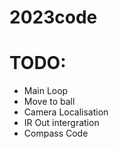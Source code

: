 # 2023code

# TODO:

- Main Loop
- Move to ball
- Camera Localisation
- IR Out intergration
- Compass Code
